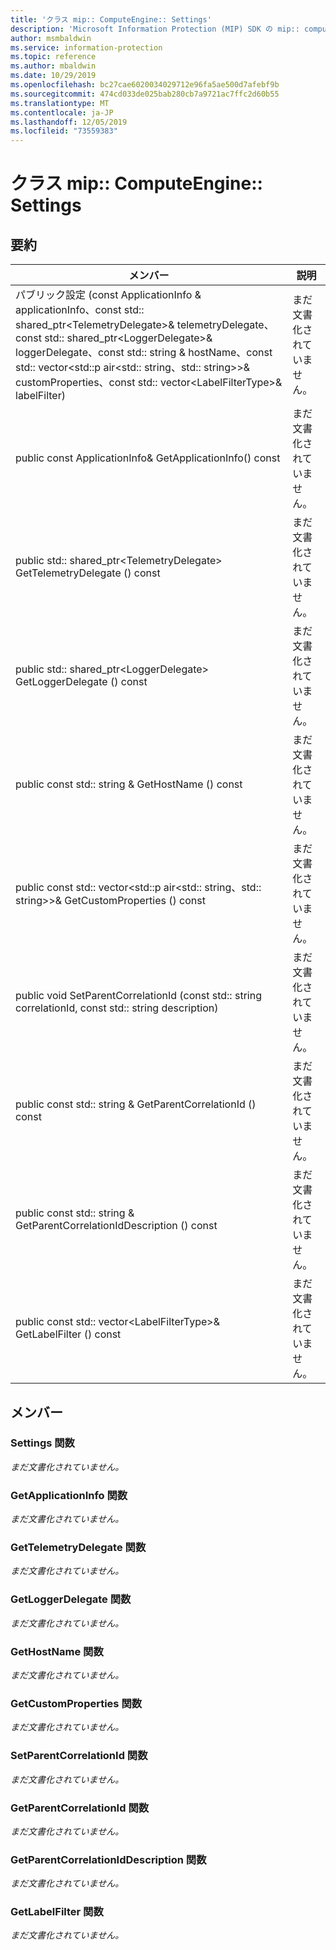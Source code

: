 ```yaml
---
title: 'クラス mip:: ComputeEngine:: Settings'
description: 'Microsoft Information Protection (MIP) SDK の mip:: computeengine クラスについて説明します。'
author: msmbaldwin
ms.service: information-protection
ms.topic: reference
ms.author: mbaldwin
ms.date: 10/29/2019
ms.openlocfilehash: bc27cae6020034029712e96fa5ae500d7afebf9b
ms.sourcegitcommit: 474cd033de025bab280cb7a9721ac7ffc2d60b55
ms.translationtype: MT
ms.contentlocale: ja-JP
ms.lasthandoff: 12/05/2019
ms.locfileid: "73559383"
---
```

# <a name="class-mipcomputeenginesettings"></a>クラス mip:: ComputeEngine:: Settings 
  
## <a name="summary"></a>要約
 メンバー                        | 説明                                
--------------------------------|---------------------------------------------
パブリック設定 (const ApplicationInfo & applicationInfo、const std:: shared_ptr\<TelemetryDelegate\>& telemetryDelegate、const std:: shared_ptr\<LoggerDelegate\>& loggerDelegate、const std:: string & hostName、const std:: vector\<std::p air\<std:: string、std:: string\>\>& customProperties、const std:: vector\<LabelFilterType\>& labelFilter)  | まだ文書化されていません。
public const ApplicationInfo& GetApplicationInfo() const  | まだ文書化されていません。
public std:: shared_ptr\<TelemetryDelegate\> GetTelemetryDelegate () const  | まだ文書化されていません。
public std:: shared_ptr\<LoggerDelegate\> GetLoggerDelegate () const  | まだ文書化されていません。
public const std:: string & GetHostName () const  | まだ文書化されていません。
public const std:: vector\<std::p air\<std:: string、std:: string\>\>& GetCustomProperties () const  | まだ文書化されていません。
public void SetParentCorrelationId (const std:: string correlationId, const std:: string description)  | まだ文書化されていません。
public const std:: string & GetParentCorrelationId () const  | まだ文書化されていません。
public const std:: string & GetParentCorrelationIdDescription () const  | まだ文書化されていません。
public const std:: vector\<LabelFilterType\>& GetLabelFilter () const  | まだ文書化されていません。
  
## <a name="members"></a>メンバー
  
### <a name="settings-function"></a>Settings 関数
_まだ文書化されていません。_

  
### <a name="getapplicationinfo-function"></a>GetApplicationInfo 関数
_まだ文書化されていません。_

  
### <a name="gettelemetrydelegate-function"></a>GetTelemetryDelegate 関数
_まだ文書化されていません。_

  
### <a name="getloggerdelegate-function"></a>GetLoggerDelegate 関数
_まだ文書化されていません。_

  
### <a name="gethostname-function"></a>GetHostName 関数
_まだ文書化されていません。_

  
### <a name="getcustomproperties-function"></a>GetCustomProperties 関数
_まだ文書化されていません。_

  
### <a name="setparentcorrelationid-function"></a>SetParentCorrelationId 関数
_まだ文書化されていません。_

  
### <a name="getparentcorrelationid-function"></a>GetParentCorrelationId 関数
_まだ文書化されていません。_

  
### <a name="getparentcorrelationiddescription-function"></a>GetParentCorrelationIdDescription 関数
_まだ文書化されていません。_

  
### <a name="getlabelfilter-function"></a>GetLabelFilter 関数
_まだ文書化されていません。_

